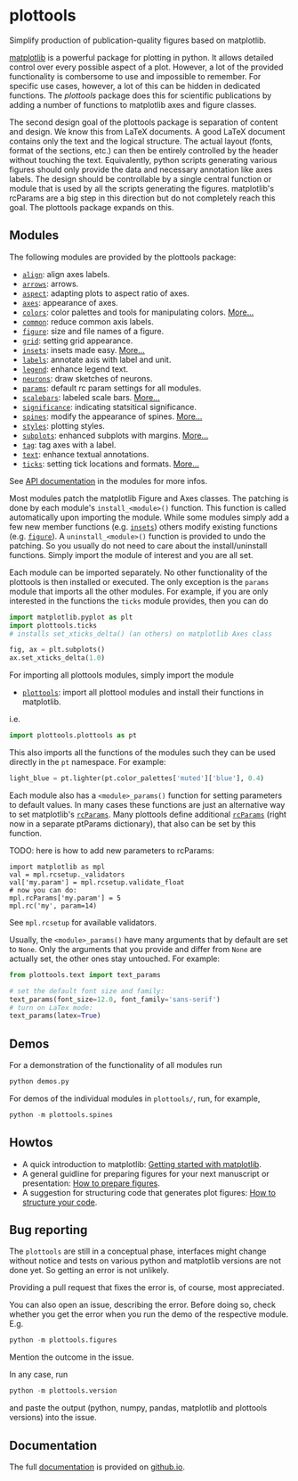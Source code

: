 # plottools

Simplify production of publication-quality figures based on matplotlib.

[matplotlib](https://matplotlib.org/) is a powerful package for
plotting in python. It allows detailed control over every possible
aspect of a plot. However, a lot of the provided functionality is
combersome to use and impossible to remember. For specific use cases,
however, a lot of this can be hidden in dedicated functions. The
*plottools* package does this for scientific publications by adding a
number of functions to matplotlib axes and figure classes.

The second design goal of the plottools package is separation of
content and design. We know this from LaTeX documents. A good LaTeX
document contains only the text and the logical structure. The actual
layout (fonts, format of the sections, etc.) can then be entirely
controlled by the header without touching the text. Equivalently,
python scripts generating various figures should only provide the data
and necessary annotation like axes labels. The design should be
controllable by a single central function or module that is used by
all the scripts generating the figures. matplotlib's rcParams are a
big step in this direction but do not completely reach this goal. The
plottools package expands on this.


## Modules

The following modules are provided by the plottools package:

- [`align`](https://bendalab.github.io/plottools/api/align.html):
  align axes labels.
- [`arrows`](https://bendalab.github.io/plottools/api/arrows.html):
  arrows.
- [`aspect`](https://bendalab.github.io/plottools/api/aspect.html):
  adapting plots to aspect ratio of axes.
- [`axes`](https://bendalab.github.io/plottools/api/axes.html):
  appearance of axes.
- [`colors`](https://bendalab.github.io/plottools/api/colors.html):
  color palettes and tools for manipulating colors. [More...](docs/colors.md)
- [`common`](https://bendalab.github.io/plottools/api/common.html):
  reduce common axis labels.
- [`figure`](https://bendalab.github.io/plottools/api/figure.html):
  size and file names of a figure.
- [`grid`](https://bendalab.github.io/plottools/api/git.html):
  setting grid appearance.
- [`insets`](https://bendalab.github.io/plottools/api/insets.html):
  insets made easy. [More...](docs/insets.md)
- [`labels`](https://bendalab.github.io/plottools/api/labels.html):
  annotate axis with label and unit.
- [`legend`](https://bendalab.github.io/plottools/api/legend/html):
  enhance legend text.
- [`neurons`](https://bendalab.github.io/plottools/api/neurons.html):
  draw sketches of neurons.
- [`params`](https://bendalab.github.io/plottools/api/params.html):
  default rc param settings for all modules.
- [`scalebars`](https://bendalab.github.io/plottools/api/scalebars.html):
  labeled scale bars. [More...](docs/scalebars.md)
- [`significance`](https://bendalab.github.io/plottools/api/significance.html):
  indicating statsitical significance.
- [`spines`](https://bendalab.github.io/plottools/api/spines.html):
  modify the appearance of spines. [More...](docs/spines.md)
- [`styles`](https://bendalab.github.io/plottools/api/styles.html):
  plotting styles.
- [`subplots`](https://bendalab.github.io/plottools/api/subplots.html):
  enhanced subplots with margins. [More...](docs/subplots.md)
- [`tag`](https://bendalab.github.io/plottools/api/tag.html):
  tag axes with a label.
- [`text`](https://bendalab.github.io/plottools/api/text.html):
  enhance textual annotations.
- [`ticks`](https://bendalab.github.io/plottools/api/ticks.html):
  setting tick locations and formats. [More...](docs/ticks.md)

See [API documentation](https://bendalab.github.io/plottools/api) in the
modules for more infos.

Most modules patch the matplotlib Figure and Axes classes. The
patching is done by each module's `install_<module>()` function. This
function is called automatically upon importing the module. While some
modules simply add a few new member functions
(e.g. [`insets`](https://bendalab.github.io/plottools/api/insets.html))
others modify existing functions
(e.g. [`figure`](https://bendalab.github.io/plottools/api/figure.html)).
A `uninstall_<module>()` function is provided to undo the patching.
So you usually do not need to care about the install/uninstall
functions. Simply import the module of interest and you are all set.

Each module can be imported separately. No other functionality of the
plottools is then installed or executed. The only exception is the
`params` module that imports all the other modules. For example, if
you are only interested in the functions the `ticks` module provides,
then you can do
```py
import matplotlib.pyplot as plt
import plottools.ticks
# installs set_xticks_delta() (an others) on matplotlib Axes class

fig, ax = plt.subplots()
ax.set_xticks_delta(1.0)
```

For importing all plottools modules, simply import the module

- [`plottools`](https://bendalab.github.io/plottools/api/plottools.html):
  import all plottool modules and install their functions in matplotlib.

i.e.
```py
import plottools.plottools as pt 
```

This also imports all the functions of the modules such they can be used
directly in the `pt` namespace. For example:
```py
light_blue = pt.lighter(pt.color_palettes['muted']['blue'], 0.4)
```

Each module also has a `<module>_params()` function for setting
parameters to default values. In many cases these functions are just
an alternative way to set matplotlib's
[`rcParams`](https://matplotlib.org/stable/tutorials/introductory/customizing.html).
Many plottools define additional
[`rcParams`](https://matplotlib.org/stable/tutorials/introductory/customizing.html)
(right now in a separate ptParams dictionary), that also can be set by
this function.

TODO: here is how to add new parameters to rcParams:
```
import matplotlib as mpl
val = mpl.rcsetup._validators
val['my.param'] = mpl.rcsetup.validate_float
# now you can do:
mpl.rcParams['my.param'] = 5
mpl.rc('my', param=14)
```
See `mpl.rcsetup` for available validators.

Usually, the `<module>_params()` have many arguments that by default
are set to `None`. Only the arguments that you provide and differ from
`None` are actually set, the other ones stay untouched. For example:
```py
from plottools.text import text_params

# set the default font size and family:
text_params(font_size=12.0, font_family='sans-serif')
# turn on LaTex mode:
text_params(latex=True)
```


## Demos

For a demonstration of the functionality of all modules run
```py
python demos.py
```
For demos of the individual modules in `plottools/`, 
run, for example,
```py
python -m plottools.spines
```

## Howtos

- A quick introduction to matplotlib: [Getting started with
  matplotlib](docs/starter.md).
- A general guidline for preparing figures for your next manuscript or
  presentation: [How to prepare figures](docs/guide.md).
- A suggestion for structuring code that generates plot figures:
  [How to structure your code](docs/structure.md).


## Bug reporting

The `plottools` are still in a conceptual phase, interfaces might
change without notice and tests on various python and matplotlib
versions are not done yet. So getting an error is not unlikely.

Providing a pull request that fixes the error is, of course, most
appreciated.

You can also open an issue, describing the error. Before doing so,
check whether you get the error when you run the demo of the
respective module. E.g.
```py
python -m plottools.figures
```
Mention the outcome in the issue.

In any case, run
```py
python -m plottools.version
```
and paste the output (python, numpy, pandas, matplotlib and plottools
versions) into the issue.


## Documentation

The full [documentation](https://bendalab.github.io/plottools) is provided on 
[github.io](https://bendalab.github.io/plottools).
